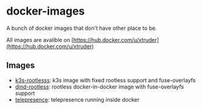 # docker-images

A bunch of docker images that don't have other place to be.

All images are avalible on [https://hub.docker.com/u/xtruder](https://hub.docker.com/u/xtruder)

## Images

- [k3s-rootlesss](k3s-rootless): k3s image with fixed rootless support and fuse-overlayfs
- [dind-rootless](dind-rootless): rootless docker-in-docker image with fuse-overlayfs support
- [telepresence](telepresence): telepresence running inside docker
